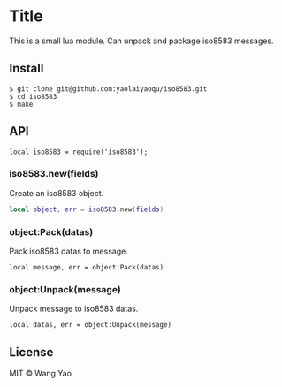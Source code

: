 # Title

This is a small lua module. Can unpack and package iso8583 messages.

## Install

```
$ git clone git@github.com:yaolaiyaoqu/iso8583.git
$ cd iso8583
$ make
```

## API

`local iso8583 = require('iso8583');`

### iso8583.new(fields)

Create an iso8583 object.

```lua
local object, err = iso8583.new(fields)
```

### object:Pack(datas)

Pack iso8583 datas to message.

```
local message, err = object:Pack(datas)
```

### object:Unpack(message)

Unpack message to iso8583 datas.

```
local datas, err = object:Unpack(message)
```

## License

MIT © Wang Yao
